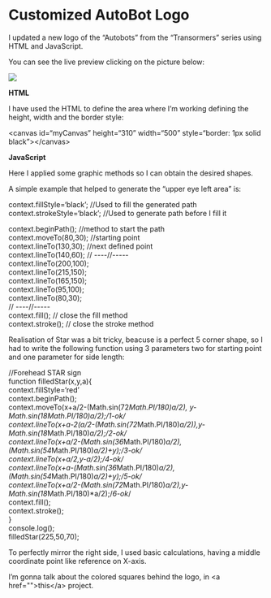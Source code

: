 <h1><a id="Customized_AutoBot_Logo_0"></a>Customized AutoBot Logo</h1>
<p>I updated a new logo of the “Autobots” from the “Transormers” series using HTML and JavaScript.</p>
<p>You can see the live preview clicking on the picture below:<br>
  
<a href="https://negrut112.github.io/JS-creative-AutoBot" target="_blank"><img src="https://i.imgur.com/OUIfXde.png"></a>

<b>HTML</b>
<p>I have used the HTML to define the area where I’m working defining the height, width and the border style:</p>
<p>&lt;canvas id=“myCanvas” height=“310” width=“500” style=“border: 1px solid black”&gt;&lt;/canvas&gt;</p>

<b>JavaScript</b>

<p>Here I applied some graphic methods so I can obtain the desired shapes.</p>
<p>A simple example that helped to generate the “upper eye left area” is:<br>

context.fillStyle=‘black’; //Used to fill the generated path<br>
context.strokeStyle=‘black’; //Used to generate path before I fill it</p>
<p>context.beginPath();  //method to start the path<br>
context.moveTo(80,30); //starting point<br>
context.lineTo(130,30); //next defined point<br>
context.lineTo(140,60); // ----//-----<br>
context.lineTo(200,100);<br>
context.lineTo(215,150);<br>
context.lineTo(165,150);<br>
context.lineTo(95,100);<br>
context.lineTo(80,30);<br> // ----//-----<br>
context.fill(); // close the fill method<br>
context.stroke(); // close the stroke method
<p>Realisation of Star was a bit tricky, beacuse is a perfect 5 corner shape, so I had to write the following function using 3 parameters two for starting point and one parameter for side length:</p>
<p>//Forehead STAR sign<br>
function filledStar(x,y,a){<br>
context.fillStyle=‘red’<br>
context.beginPath();<br>
context.moveTo(x+a/2-(Math.sin(72<em>Math.PI/180)<em>a/2), y-Math.sin(18</em>Math.PI/180)<em>a/2);/<em>1-ok</em>/<br>
context.lineTo(x+a-2</em>(a/2-(Math.sin(72</em>Math.PI/180)<em>a/2)),y-Math.sin(18</em>Math.PI/180)<em>a/2);/<em>2-ok</em>/<br>
context.lineTo(x+a/2-(Math.sin(36</em>Math.PI/180)<em>a/2),(Math.sin(54</em>Math.PI/180)<em>a/2)+y);/<em>3-ok</em>/<br>
context.lineTo(x+a/2,y-a/2);/<em>4-ok</em>/<br>
context.lineTo(x+a-(Math.sin(36</em>Math.PI/180)<em>a/2),(Math.sin(54</em>Math.PI/180)<em>a/2)+y);/<em>5-ok</em>/<br>
context.lineTo(x+a/2-(Math.sin(72</em>Math.PI/180)<em>a/2),y-Math.sin(18</em>Math.PI/180)*a/2);/<em>6-ok</em>/<br>
context.fill();<br>
context.stroke();<br>
}<br>
console.log();<br>
filledStar(225,50,70);</p>
<p>To perfectly mirror the right side, I used basic calculations, having a middle coordinate point like reference on X-axis.</p>
<p>I’m gonna talk about the colored squares behind the logo, in &lt;a  href=&quot;&quot;&gt;this&lt;/a&gt; project.</p>
